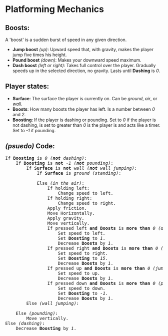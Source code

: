 # Platforming Mechanics
## Boosts:
A 'boost' is a sudden burst of speed in any given direction.

* **Jump boost** _(up)_: Upward speed that, with gravity, makes the player jump five times his height.
* **Pound boost** _(down)_: Makes your downward speed maximum.
* **Dash boost** _(left or right)_: Takes full control over the player. Gradually speeds up in the selected direction, no gravity. Lasts until **Dashing** is _0_.
## Player states:
* **Surface**: The surface the player is currently on. Can be _ground_, _air_, or _wall_.
* **Boosts**: How many boosts the player has left. Is a number between _0_ and _2_.
* **Boosting**: If the player is dashing or pounding. Set to _0_ if the player is not dashing, is set to greater than _0_ is the player is and acts like a timer. Set to _-1_ if pounding.
## _(psuedo)_ Code:
<pre>
If <b>Boosting</b> is <i>0</i> <i>(<b>not</b> dashing)</i>:
	If <b>Boosting</b> is <b>not</b> <i>-1</i> <i>(<b>not</b> pounding)</i>:
		If <b>Surface</b> is <b>not</b> <i>wall</i> <i>(<b>not</b> wall jumping)</i>:
			If <b>Surface</b> is <i>ground</i> <i>(standing)</i>:
				
			Else <i>(in the air)</i>:
				If holding left:
					Change speed to left.
				If holding right:
					Change speed to right.
				Apply friction.
				Move Horizontally.
				Apply gravity.
				Move vertically.
				If pressed left <b>and</b> <b>Boosts</b> is <b>more than</b> <i>0</i> <i>(dash boosting to the left)</i>:
					Set speed to left.
					Set <b>Boosting</b> to <i>1</i>.
					Decrease <b>Boosts</b> by <i>1</i>.
				If pressed right <b>and</b> <b>Boosts</b> is <b>more than</b> <i>0</i> <i>(dash boosting to the right)</i>:
					Set speed to right.
					Set <b>Boosting</b> to <i>15</i>.
					Decrease <b>Boosts</b> by <i>1</i>.
				If pressed up <b>and</b> <b>Boosts</b> is <b>more than</b> <i>0</i> <i>(jump boosting)</i>:
					Set speed to up.
					Decrease <b>Boosts</b> by <i>1</i>.
				If pressed down <b>and</b> <b>Boosts</b> is <b>more than</b> <i>0</i> <i>(pound boosting)</i>:
					Set speed to down.
					Set <b>Boosting</b> to <i>-1</i>.
					Decrease <b>Boosts</b> by <i>1</i>.
		Else <i>(wall jumping)</i>:
			
	Else <i>(pounding)</i>:
		Move vertically.
Else <i>(dashing)</i>:
	Decrease <b>Boosting</b> by <i>1</i>.
</pre>